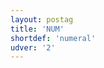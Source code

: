 ```yaml
---
layout: postag
title: 'NUM'
shortdef: 'numeral'
udver: '2'
---
```

<!-- Interlanguage links updated Út zář 29 20:23:00 CEST 2020 -->
